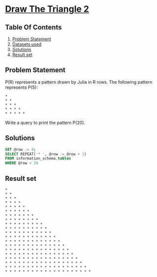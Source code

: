 # [Draw The Triangle 2](https://www.hackerrank.com/challenges/draw-the-triangle-2/)

## Table Of Contents
1. [Problem Statement]()
2. [Datasets used]()
3. [Solutions]()
4. [Result set]()

## Problem Statement

P(R) represents a pattern drawn by Julia in R rows. The following pattern represents P(5):

```
* 
* * 
* * * 
* * * * 
* * * * *
```

Write a query to print the pattern P(20).

## Solutions

```sql
SET @row := 0;
SELECT REPEAT('* ', @row := @row + 1) 
FROM information_schema.tables 
WHERE @row < 20
```

## Result set

```
* 
* * 
* * * 
* * * * 
* * * * * 
* * * * * * 
* * * * * * * 
* * * * * * * * 
* * * * * * * * * 
* * * * * * * * * * 
* * * * * * * * * * * 
* * * * * * * * * * * * 
* * * * * * * * * * * * * 
* * * * * * * * * * * * * * 
* * * * * * * * * * * * * * * 
* * * * * * * * * * * * * * * * 
* * * * * * * * * * * * * * * * * 
* * * * * * * * * * * * * * * * * * 
* * * * * * * * * * * * * * * * * * * 
* * * * * * * * * * * * * * * * * * * * 
```